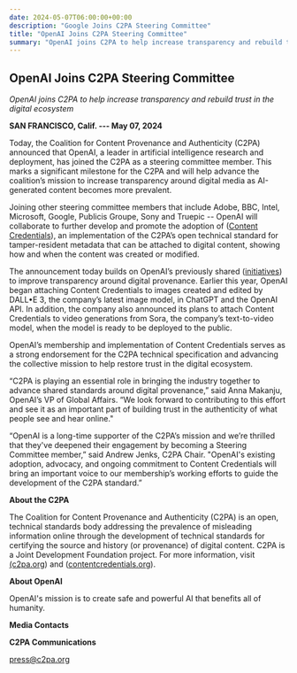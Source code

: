 ```yaml
---
date: 2024-05-07T06:00:00+00:00
description: "Google Joins C2PA Steering Committee"
title: "OpenAI Joins C2PA Steering Committee"
summary: "OpenAI joins C2PA to help increase transparency and rebuild trust in the digital ecosystem"
---
```


## OpenAI Joins C2PA Steering Committee

_OpenAI joins C2PA to help increase transparency and rebuild trust in the digital ecosystem_

**SAN FRANCISCO, Calif. --- May 07, 2024**

Today, the Coalition for Content Provenance and Authenticity (C2PA) announced that OpenAI, a leader in artificial intelligence research and deployment, has joined the C2PA as a steering committee member. This marks a significant milestone for the C2PA and will help advance the coalition’s mission to increase transparency around digital media as AI-generated content becomes more prevalent. 

Joining other steering committee members that include Adobe, BBC, Intel, Microsoft, Google, Publicis Groupe, Sony and Truepic -- OpenAI will collaborate to further develop and promote the adoption of ([Content Credentials](https://contentcredentials.org/)), an implementation of the C2PA’s open technical standard for tamper-resident metadata that can be attached to digital content, showing how and when the content was created or modified.

The announcement today builds on OpenAI’s previously shared ([initiatives](https://openai.com/blog/how-openai-is-approaching-2024-worldwide-elections)) to improve transparency around digital provenance. Earlier this year, OpenAI began attaching Content Credentials to images created and edited by DALL•E 3, the company’s latest image model, in ChatGPT and the OpenAI API. In addition, the company also announced its plans to attach Content Credentials to video generations from Sora, the company’s text-to-video model, when the model is ready to be deployed to the public.      

OpenAI’s membership and implementation of Content Credentials serves as a strong endorsement for the C2PA technical specification and advancing the collective mission to help restore trust in the digital ecosystem.

“C2PA is playing an essential role in bringing the industry together to advance shared standards around digital provenance,” said Anna Makanju, OpenAI’s VP of Global Affairs. “We look forward to contributing to this effort and see it as an important part of building trust in the authenticity of what people see and hear online."

“OpenAI is a long-time supporter of the C2PA’s mission and we’re thrilled that they've deepened their engagement by becoming a Steering Committee member,” said Andrew Jenks, C2PA Chair. "OpenAI's existing adoption, advocacy, and ongoing commitment to Content Credentials will bring an important voice to our membership’s working efforts to guide the development of the C2PA standard.”

**About the C2PA**

The Coalition for Content Provenance and Authenticity (C2PA) is an open, technical standards body addressing the prevalence of misleading information online through the development of technical standards for certifying the source and history (or provenance) of digital content. C2PA is a Joint Development Foundation project. For more information, visit [(c2pa.org](https://c2pa.org/)) and ([contentcredentials.org](https://contentcredentials.org/)).

**About OpenAI** 

OpenAI's mission is to create safe and powerful AI that benefits all of humanity.

**Media Contacts**

**C2PA Communications** 

<press@c2pa.org>

